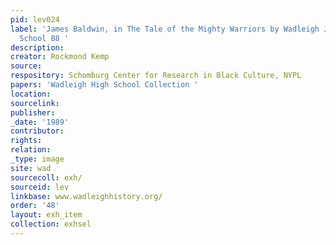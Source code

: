 ```yaml
---
pid: lev024
label: 'James Baldwin, in The Tale of the Mighty Warriors by Wadleigh Junior High
  School 88 '
description:
creator: Rockmond Kemp
source:
respository: Schomburg Center for Research in Black Culture, NYPL
papers: 'Wadleigh High School Collection '
location:
sourcelink:
publisher:
_date: '1989'
contributor:
rights:
relation:
_type: image
site: wad
sourcecoll: exh/
sourceid: lev
linkbase: www.wadleighhistory.org/
order: '48'
layout: exh_item
collection: exhsel
---
```

